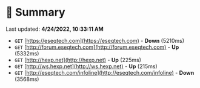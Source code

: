 # 📖 Summary
Last updated: **4/24/2022, 10:33:11 AM**

- `GET` [https://eseqtech.com](https://eseqtech.com) - **Down** (5210ms)
- `GET` [http://forum.eseqtech.com](http://forum.eseqtech.com) - **Up** (5332ms)
- `GET` [http://hexp.net](http://hexp.net) - **Up** (225ms)
- `GET` [http://ws.hexp.net](http://ws.hexp.net) - **Up** (215ms)
- `GET` [http://eseqtech.com/infoline](http://eseqtech.com/infoline) - **Down** (3568ms)
